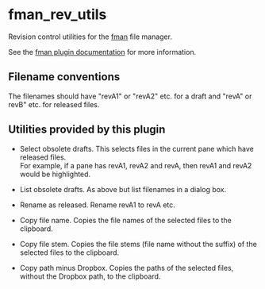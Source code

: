 # fman_rev_utils

Revision control utilities for the [fman](https://fman.io/) file manager.

See the [fman plugin documentation](https://fman.io/docs/plugins-introduction) for more 
information.

## Filename conventions

The filenames should have "revA1" or "revA2" etc. for a draft and "revA" or revB" etc. for 
released files.

## Utilities provided by this plugin

* Select obsolete drafts.  This selects files in the current pane which have released files.  
  For example, if a pane has revA1, revA2 and revA, then revA1 and revA2 would be highlighted.
  
* List obsolete drafts.  As above but list filenames in a dialog box.

* Rename as released.  Rename revA1 to revA etc.

* Copy file name.  Copies the file names of the selected files to the clipboard.

* Copy file stem.  Copies the file stems (file name without the suffix) of the selected files to 
  the clipboard.

* Copy path minus Dropbox.  Copies the paths of the selected files, without the Dropbox path, to
  the clipboard.
